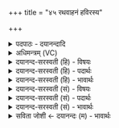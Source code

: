 +++
title = "४५ रथवाहनं हविरस्य"

+++
<details><summary>पदपाठः - दयानन्दादि</summary>

र॒थ॒वाह॑नम्। र॒थ॒वाह॑न॒मिति॑ रथ॒ऽवाह॑नम्। ह॒विः। अ॒स्य॒। नाम॑। यत्र॑। आयु॑धम्। निहि॑त॒मिति॒ निऽहि॑तम्। अ॒स्य॒। वर्म॑। तत्र॑। रथ॑म्। उप॑। श॒ग्मम्। स॒दे॒म॒। वि॒श्वाहा॑। व॒यम्। सु॒म॒न॒स्यमा॑ना॒ इति॑ सुऽमन॒स्यमा॑नाः। ४५।
</details>

<details><summary>अधिमन्त्रम् (VC)</summary>

- वीरा देवताः
- भारद्वाज ऋषिः
- त्रिष्टुप्
- धैवतः
</details>

<details><summary>दयानन्द-सरस्वती (हि) - विषयः</summary>

फिर उसी विषय को अगले मन्त्र में कहा है ॥
</details>

<details><summary>दयानन्द-सरस्वती (हि) - पदार्थः</summary>

पदार्थान्वयभाषाः -  हे वीर पुरुषो ! (अस्य) इस योद्धा जन के (यत्र) जिस यान में (रथवाहनम्) जिस से विमानादि यान चलते वह (हविः) ग्रहण करने योग्य अग्नि, इन्धन, जल, काठ और धातु आदि सामग्री तथा (आयुधम्) बन्दूक, तोप, खड्ग, धनुष्, बाण, शक्ति और पद्म फाँसी आदि शस्त्र और (अस्य) इस योद्धा के (वर्म) कवच और (नाम) नाम (निहितम्) स्थित हैं (तत्र) उस यान में (सुमनस्यमानाः) सुन्दर विचार करते हुए (वयम्) हम लोग (शग्मम्) सुख तथा उस (रथम्) रमण योग्य यान को (विश्वाहा) सब दिन (उप, सदेम) निकट प्राप्त होवें ॥४५ ॥
</details>

<details><summary>दयानन्द-सरस्वती (हि) - भावार्थः</summary>

भावार्थभाषाः -  हे मनुष्यो ! जिस यान में अग्नि आदि तथा घोड़े आदि संयुक्त किये जाते, उसमें युद्ध की सामग्री धर नित्य उस की देखभाल कर उस में बैठ और सुन्दर विचार से शत्रुओं के साथ सम्यक् युद्ध करके नित्य सुख को प्राप्त होओ ॥४५ ॥
</details>

<details><summary>दयानन्द-सरस्वती (सं) - विषयः</summary>

पुनस्तमेव विषयमाह ॥
</details>

<details><summary>दयानन्द-सरस्वती (सं) - पदार्थः</summary>

पदार्थान्वयभाषाः -  हे वीराः ! अस्य यत्र रथवाहनं हविरायुधमस्य वर्म च नाम च निहितं तत्र सुमनस्यमाना वयं शग्मं रथं विश्वाहोप सदेम ॥४५ ॥
</details>

<details><summary>दयानन्द-सरस्वती (सं) - भावार्थः</summary>

भावार्थभाषाः -  हे मनुष्याः ! यस्मिन् यानेऽग्न्यादिरश्वादिश्च युज्यते, तत्र युद्धसामग्री संस्थाप्य नित्यमन्वीक्ष्य स्थित्वा सुविचारेण शत्रुभिः सह संयुद्ध्य नित्यं सुखं प्राप्नुत ॥४५ ॥
</details>

<details><summary>सविता जोशी ← दयानन्दः (म) - भावार्थः</summary>

भावार्थभाषाः -  हे माणसांनो ! ज्या यानात अग्नी व घोडे इत्यादींची योजना करून युद्ध साहित्य ठेवतात त्याची सतत देखरेख करा. या यानाद्वारे शत्रूंशी युद्ध करून नित्य सुखी व्हा.
</details>
